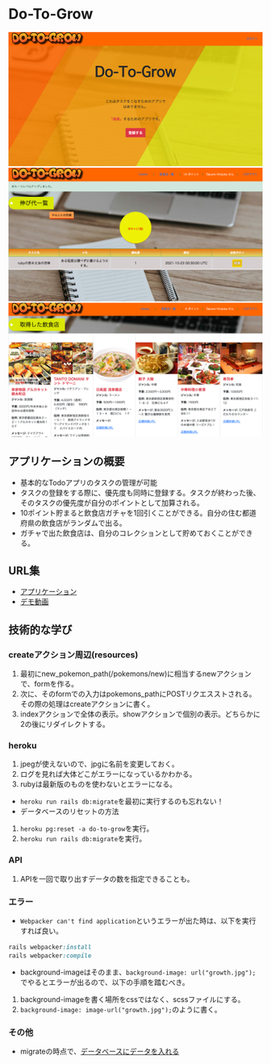 # Do-To-Grow

![LandingPage](app/assets/images/landingpage.png "ランディングページ")  
![TaskList](app/assets/images/task_list.png "伸び代一覧")  
![RestaurantList](app/assets/images/restaurant_list.png "取得飲食店一覧")

## アプリケーションの概要
- 基本的なTodoアプリのタスクの管理が可能
- タスクの登録をする際に、優先度も同時に登録する。タスクが終わった後、そのタスクの優先度が自分のポイントとして加算される。
- 10ポイント貯まると飲食店ガチャを1回引くことができる。自分の住む都道府県の飲食店がランダムで出る。
- ガチャで出た飲食店は、自分のコレクションとして貯めておくことができる。

## URL集
- [アプリケーション](https://do-to-grow.herokuapp.com/)
- [デモ動画](https://drive.google.com/file/d/1y_IJLWq4QACGayd379j3wbZ4fg1MkGjC/view?usp=sharing)



## 技術的な学び

### createアクション周辺(resources)
1. 最初にnew_pokemon_path(/pokemons/new)に相当するnewアクションで、formを作る。
2. 次に、そのformでの入力はpokemons_pathにPOSTリクエスストされる。その際の処理はcreateアクションに書く。
3. indexアクションで全体の表示。showアクションで個別の表示。どちらかに2の後にリダイレクトする。

### heroku
1. jpegが使えないので、jpgに名前を変更しておく。
2. ログを見れば大体どこがエラーになっているかわかる。
3. rubyは最新版のものを使わないとエラーになる。
- `heroku run rails db:migrate`を最初に実行するのも忘れない！
- データベースのリセットの方法
1. `heroku pg:reset -a do-to-grow`を実行。
2. `heroku run rails db:migrate`を実行。

### API
1. APIを一回で取り出すデータの数を指定できることも。

### エラー
- `Webpacker can't find application`というエラーが出た時は、以下を実行すれば良い。
```ruby
rails webpacker:install
rails webpacker:compile
```
- background-imageはそのまま、`background-image: url("growth.jpg");`でやるとエラーが出るので、以下の手順を踏むべき。
1. background-imageを書く場所をcssではなく、scssファイルにする。
2. `background-image: image-url("growth.jpg");`のように書く。

### その他
- migrateの時点で、[データベースにデータを入れる](https://qiita.com/mHadate/items/bc698ce5c126c932487e)